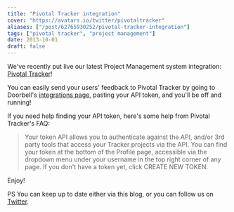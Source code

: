 ```yaml
---
title: "Pivotal Tracker integration"
cover: "https://avatars.io/twitter/pivotaltracker"
aliases: ["/post/62765930252/pivotal-tracker-integration"]
tags: ["pivotal tracker", "project management"]
date: 2013-10-01
draft: false
---
```


We've recently put live our latest Project Management system integration: [Pivotal Tracker](https://www.pivotaltracker.com)!

You can easily send your users' feedback to Pivotal Tracker by going to Doorbell's [integrations page](https://doorbell.io/integrations#pivotaltracker), pasting your API token, and you'll be off and running!

<!--more-->

If you need help finding your API token, here's some help from Pivotal Tracker's FAQ:

> Your token API allows you to authenticate against the API, and/or 3rd party tools that access your Tracker projects via the API. You can find your token at the bottom of the Profile page, accessible via the dropdown menu under your username in the top right corner of any page. If you don't have a token yet, click CREATE NEW TOKEN.

Enjoy!

PS You can keep up to date either via this blog, or you can follow us on [Twitter](https://twitter.com/doorbell_io).
